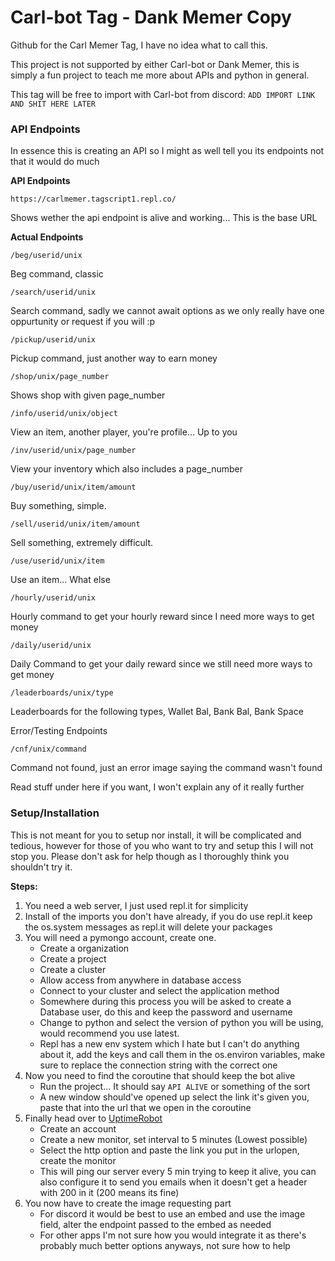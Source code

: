 # Carl-bot Tag - Dank Memer Copy
Github for the Carl Memer Tag, I have no idea what to call this.

This project is not supported by either Carl-bot or Dank Memer, this is simply a fun project to teach me more about APIs and python in general.

This tag will be free to import with Carl-bot from discord: `ADD IMPORT LINK AND SHIT HERE LATER`

### API Endpoints
In essence this is creating an API so I might as well tell you its endpoints not that it would do much

**API Endpoints** 
```
https://carlmemer.tagscript1.repl.co/
```
Shows wether the api endpoint is alive and working...
This is the base URL    

**Actual Endpoints**
```
/beg/userid/unix
```
Beg command, classic

```
/search/userid/unix
```
Search command, sadly we cannot await options as we only really have one oppurtunity or request if you will :p

```
/pickup/userid/unix
```
Pickup command, just another way to earn money

```
/shop/unix/page_number
```
Shows shop with given page_number

```
/info/userid/unix/object
```
View an item, another player, you're profile... Up to you

```
/inv/userid/unix/page_number
```
View your inventory which also includes a page_number

```
/buy/userid/unix/item/amount
```
Buy something, simple.

```
/sell/userid/unix/item/amount
```
Sell something, extremely difficult.

```
/use/userid/unix/item
```
Use an item... What else

```
/hourly/userid/unix
```
Hourly command to get your hourly reward since I need more ways to get money

```
/daily/userid/unix
```
Daily Command to get your daily reward since we still need more ways to get money

```
/leaderboards/unix/type
```
Leaderboards for the following types, Wallet Bal, Bank Bal, Bank Space

Error/Testing Endpoints
```
/cnf/unix/command
```
Command not found, just an error image saying the command wasn't found

Read stuff under here if you want, I won't explain any of it really further

### Setup/Installation
This is not meant for you to setup nor install, it will be complicated and tedious, however for those of you who want to try and setup this I will not stop you. Please don't ask for help though as I thoroughly think you shouldn't try it.

**Steps:** 
1. You need a web server, I just used repl.it for simplicity
2. Install of the imports you don't have already, if you do use repl.it keep the os.system messages as repl.it will delete your packages
3. You will need a pymongo account, create one.
    - Create a organization
    - Create a project
    - Create a cluster
    - Allow access from anywhere in database access
    - Connect to your cluster and select the application method
    - Somewhere during this process you will be asked to create a Database user, do this and keep the password and username
    - Change to python and select the version of python you will be using, would recommend you use latest.
    - Repl has a new env system which I hate but I can't do anything about it, add the keys and call them in the os.environ variables, make sure to replace the connection string with the correct one
4. Now you need to find the coroutine that should keep the bot alive
    - Run the project... It should say `API ALIVE` or something of the sort
    - A new window should've opened up select the link it's given you, paste that into the url that we open in the coroutine
5. Finally head over to [UptimeRobot](https://uptimerobot.com/)
    - Create an account
    - Create a new monitor, set interval to 5 minutes (Lowest possible)
    - Select the http option and paste the link you put in the urlopen, create the monitor
    - This will ping our server every 5 min trying to keep it alive, you can also configure it to send you emails when it doesn't get a header with 200 in it (200 means its fine)
6. You now have to create the image requesting part
    - For discord it would be best to use an embed and use the image field, alter the endpoint passed to the embed as needed
    - For other apps I'm not sure how you would integrate it as there's probably much better options anyways, not sure how to help